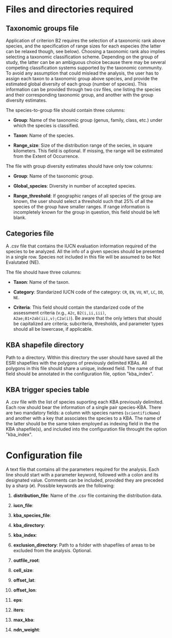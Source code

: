 # Files and directories required

## Taxonomic groups file

Application of criterion B2 requires the selection of a taxonomic rank above species,
and the specification of range sizes for each especies (the latter
can be relaxed though, see below). Choosing a taxonomic rank also implies selecting a 
taxonomic classification scheme. Depending on the group of study, the latter can 
be an ambiguous choice because there may be several competing classification systems 
supported by the taxonomic community. 
To avoid any assumption that could mislead the analysis, the user has to assign 
each taxon to a taxonomic group above species, and provide the estimated global 
diversity of each group (number of species).
This information can be provided through two csv files, one listing the species 
and their corresponding taxonomic group, and another with the group diversity estimates.

The species-to-group file should contain three columns:

- **Group**: Name of the taxonomic group (genus, family, class, etc.) under which 
the species is classified.
 
- **Taxon**: Name of the species.
 
- **Range_size**: Size of the distribution range of the secies, in square kilometers.
This field is optional. If missing, the range will be estimated from the Extent of Occurrence.

The file with group diversity estimates should have only tow columns:

- **Group**: Name of the taxonomic group.

- **Global_species**: Diversity in number of accepted species.

- **Range_threshold**: If geographic ranges of all species of the group are known, 
the user should select a threshold such that 25% of all the species of the group 
have smaller ranges. If range information is incompletely known for the group in 
question, this field should be left blank.


## Categories file

A .csv file that contains the IUCN evaluation information required of the species to be analyzed.
All the info of a given species should be presented in a single row.
Species not included in this file will be assumed to be Not Evalutated (NE).

The file should have three columns:

- **Taxon**: Name of the taxon.
  
- **Category**: Standarized IUCN code of the category: `CR`, `EN`, `VU`, `NT`, `LC`, `DD`, `NE`.
  
- **Criteria**: This field should contain the standarized code of the assessment criteria (v.g., `A2c`, `B2(i,ii,iii)`, `A2ae;B1+2ab(iii,v);C2a(i)`). Be aware that the only letters that should be capitalized are criteria; subcriteria, thresholds, and parameter types should all be lowercase, if applicable.


## KBA shapefile directory

Path to a directory. Within this directory the user should have saved all the ESRI shapefiles with the polygons of previously delimited KBAs.
All polygons in this file should share a unique, indexed field. The name of that field should be annotated in the configuration file, option "kba_index". 

## KBA trigger species table

A .csv file with the list of species suporting each KBA previously delimited.
Each row should bear the information of a single pair species-KBA.
There are two mandatory fields: a column with species names (`scientificName`) and another with a key that associates the species to a KBA.
The name of the latter should be the same token employed as indexing field in the the KBA shapefile(s), and included into the configuration file throught the option "kba_index".


# Configuration file

A text file that contains all the parameters required for the analysis.
Each line should start with a parameter keyword, followed with a colon and its designated value.
Comments can be included, provided they are preceded by a sharp (`#`).
Possible keywords are the following:  

1. **distribution_file**: Name of the .csv file containing the distribution data. 

2. **iucn_file**:

3. **kba_species_file**:

4. **kba_directory**:

5. **kba_index**:

6. **exclusion_directory**: Path to a folder with shapefiles of areas to be excluded from the analysis. Optional.

7. **outfile_root**:

8. **cell_size**:

9. **offset_lat**:

10. **offset_lon**:

11. **eps**:

12. **iters**:

13. **max_kba**:
    
14. **ndn_weight**:
